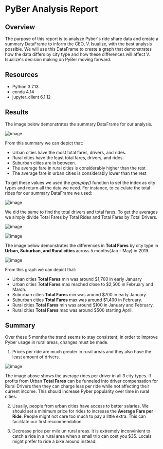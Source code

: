# PyBer Analysis Report

## Overview
  The purpose of this report is to analyze Pyber's ride share data and create a summary DataFrame  to inform the CEO, V. Isualize, with the best analysis possible. We will use this DataFrame to create a graph that demonstrates how the data differs by city type and how these differences will affect V. Isualize's decision making on PyBer moving forward.
  
## Resources
- Python 3.7.13
- conda 4.14
- jupyter_client 6.1.12
## Results
The image below demonstrates the summary DataFrame for our analysis. 

![image](https://user-images.githubusercontent.com/110706169/190729821-e2ec3838-9365-465a-ad2a-183d236b0907.png)

From this summary we can depict that:
- Urban cities have the most total fares, drivers, and rides.
- Rural cities have the least total fares, drivers, and rides.
- Suburban cities are in between.
- The average fare in rural cities is considerably higher than the rest 
- The average fare in urban cities is considerably lower  than the rest

To get these values we used the *groupby()* function to set the index as city types and return all the data we need. For instance, to calculate the total rides for our summary DataFrame we used:

![image](https://user-images.githubusercontent.com/110706169/190734592-6d9143b0-037d-45b8-ad73-3532f9c6b820.png)

We did the same to find the total drivers and total fares. To get the averages we simply divide Total Fares by Total Rides and Total Fares by Total Drivers.

![image](https://user-images.githubusercontent.com/110706169/190749341-8757f387-e9ad-49f3-8c33-7f52e2409376.png)

![image](https://user-images.githubusercontent.com/110706169/190749841-615be79a-da70-4dfc-b3aa-09cac25090b7.png)

The image below demonstrates the differences in **Total Fares** by city type in **Urban, Suburban, and Rural cities** across 5 months(Jan - May) in 2019.

![image](https://user-images.githubusercontent.com/110706169/190732100-dd59cca8-704f-46f6-ba45-3aa2d42f3f09.png)

From this graph we can depict that:
- Urban cities **Total Fares** min was around $1,700 in early January
- Urban cities **Total Fares** max reached close to $2,500 in February and March.
- Suburban cities **Total Fares** min was around $700 in early January.
- Suburban cities **Total Fares** max was around $1,400 in February.
- Rural cities **Total Fares** min was around $100 in January and February.
- Rural cities **Total Fares** max was around $500 starting April.

## Summary
Over these 5 months the trend seems to stay consistent; in order to improve Pyber usage in rural areas, changes must be made.
1. Prices per ride are much greater in rural areas and they also have the least amount of drivers.

![image](https://user-images.githubusercontent.com/110706169/190774468-7569034b-3d83-4ca2-9253-8ec05b7efe27.png)

The image above shows the average rides per driver in all 3 city types. If profits from Urban **Total Fares** can be funneled into driver compensation for Rural Drivers then they can charge less per ride while not affecting their current income. This should increase Pyber popularity over time in rural cities.

2. Usually, people from urban cities have access to better salaries. We should set a minimum price for rides to increase the **Average Fare per Ride**. People might not care too much to pay a little extra. This can facilitate our first recommendation.

3. Decrease price per mile un rural areas. It is extremely inconvinient to catch a ride in a rural area when a small trip can cost you $35. Locals might prefer to ride a bike around instead.
